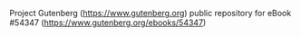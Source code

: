 Project Gutenberg (https://www.gutenberg.org) public repository for
eBook #54347 (https://www.gutenberg.org/ebooks/54347)

